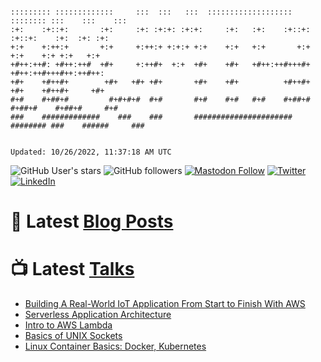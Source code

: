 ```

::::::::: :::::::::::::     :::  :::   :::  :::::::::::::::::::  :::::::: :::    :::    :::
:+:    :+::+:       :+:     :+: :+:+: :+:+:     :+:   :+:    :+::+:    :+::+:    :+:  :+: :+:
+:+    +:++:+       +:+     +:++:+ +:+:+ +:+    +:+   +:+       +:+       +:+    +:+ +:+   +:+
+#++:++#: +#++:++#  +#+     +:++#+  +:+  +#+    +#+   +#++:++#+++#+       +#++:++#+++#++:++#++:
+#+    +#++#+        +#+   +#+ +#+       +#+    +#+          +#++#+       +#+    +#++#+     +#+
#+#    #+##+#         #+#+#+#  #+#       #+#    #+#   #+#    #+##+#    #+##+#    #+##+#     #+#
###    #############    ###    ###       ######################  ######## ###    ######     ###


Updated: 10/26/2022, 11:37:18 AM UTC
```

![GitHub User's stars](https://img.shields.io/github/stars/revmischa?style=for-the-badge&logoColor=white&color=1CA2F1&logo=github)
![GitHub followers](https://img.shields.io/github/followers/revmischa?style=for-the-badge&logo=github&logoColor=white&color=1CA2F1)
[![Mastodon Follow](https://img.shields.io/mastodon/follow/38970?domain=https%3A%2F%2Fsocial.coop&label=ActivityPub&logoColor=white&logo=mastodon&color=1CA2F1&style=for-the-badge)](https://social.coop/@wooster)
[![Twitter](https://img.shields.io/badge/Twitter-Profile-informational?style=for-the-badge&logo=twitter&logoColor=white&color=1CA2F1)](https://twitter.com/spiegelmock)
[![LinkedIn](https://img.shields.io/badge/LinkedIn-Profile-informational?style=for-the-badge&logo=linkedin&logoColor=white&color=0D76A8)](https://www.linkedin.com/in/spiegelmock/)



# 📩 Latest [Blog Posts](https://spiegelmock.com)
<!-- BLOG-POST-LIST:START -->
<!-- BLOG-POST-LIST:END -->

# 📺 Latest [Talks](https://github.com/revmischa/talks)
- [Building A Real-World IoT Application From Start to Finish With AWS](https://www.youtube.com/watch?v=vJ4Gjn0Bmi0)
- [Serverless Application Architecture](https://www.youtube.com/watch?v=rXPwLZJ9l2M)
- [Intro to AWS Lambda](https://www.youtube.com/watch?v=bGzty_IUDP0)
- [Basics of UNIX Sockets](https://www.youtube.com/watch?v=8TGV4zcd9k4)
- [Linux Container Basics: Docker, Kubernetes](https://www.youtube.com/watch?v=3f5wWYLWOtQ)
